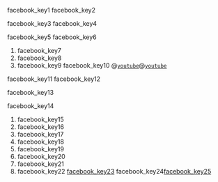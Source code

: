facebook_key1
facebook_key2

 
 
facebook_key3
facebook_key4

 
 
facebook_key5
facebook_key6


1. facebook_key7
2. facebook_key8
3. facebook_key9
facebook_key10
@[`youtube`](5XGACRc1fig)@[`youtube`](ocz6wfv3ijc)


facebook_key11
facebook_key12


facebook_key13


facebook_key14


1. facebook_key15
2. facebook_key16
3. facebook_key17
4. facebook_key18
5. facebook_key19
6. facebook_key20
7. facebook_key21
8. facebook_key22
[facebook_key23](https://www.lifewire.com/what-is-facebook-3486391)
facebook_key24[facebook_key25](https://en.wikipedia.org/wiki/Facebook)
